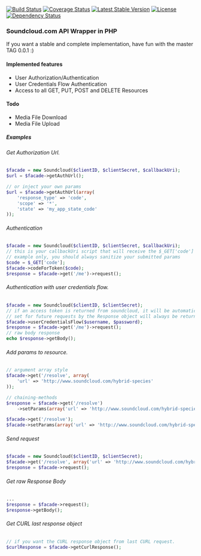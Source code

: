 [![Build Status](https://travis-ci.org/njasm/soundcloud.svg?branch=master)](https://travis-ci.org/njasm/soundcloud) [![Coverage Status](https://coveralls.io/repos/njasm/soundcloud/badge.png?branch=master)](https://coveralls.io/r/njasm/soundcloud?branch=master) [![Latest Stable Version](https://poser.pugx.org/njasm/soundcloud/v/stable.png)](https://packagist.org/packages/njasm/soundcloud) [![License](https://poser.pugx.org/njasm/soundcloud/license.png)](https://packagist.org/packages/njasm/soundcloud) [![Dependency Status](https://www.versioneye.com/user/projects/534af6adfe0d078843000029/badge.png)](https://www.versioneye.com/user/projects/534af6adfe0d078843000029) 
### Soundcloud.com API Wrapper in PHP
If you want a stable and complete implementation, have fun with the master TAG 0.0.1 :)

#### Implemented features 

* User Authorization/Authentication
* User Credentials Flow Authentication
* Access to all GET, PUT, POST and DELETE Resources

#### Todo

* Media File Download
* Media File Upload

##### Examples
###### Get Authorization Url.
```php
$facade = new Soundcloud($clientID, $clientSecret, $callbackUri);
$url = $facade->getAuthUrl();

// or inject your own params
$url = $facade->getAuthUrl(array(
    'response_type' => 'code',
    'scope' => '*',
    'state' => 'my_app_state_code'
));
```

###### Authentication 
```php
$facade = new Soundcloud($clientID, $clientSecret, $callbackUri);
// this is your callbackUri script that will receive the $_GET['code']
// example only, you should always sanitize your submitted params
$code = $_GET['code'];
$facade->codeForToken($code);
$response = $facade->get('/me')->request();
```

###### Authentication with user credentials flow.
```php
$facade = new Soundcloud($clientID, $clientSecret);
// if an access token is returned from soundcloud, it will be automatically
// set for future requests by the Response object will always be returned to the client.
$facade->userCredentialsFlow($username, $password);
$response = $facade->get('/me')->request();
// raw body response
echo $response->getBody();
```

###### Add params to resource.
```php
// argument array style
$facade->get('/resolve', array(
    'url' => 'http://www.soundcloud.com/hybrid-species'
));

// chaining-methods
$response = $facade->get('/resolve')
    ->setParams(array('url' => 'http://www.soundcloud.com/hybrid-species'))

$facade->get('/resolve');
$facade->setParams(array('url' => 'http://www.soundcloud.com/hybrid-species'));
```

###### Send request
```php
$facade = new Soundcloud($clientID, $clientSecret);
$facade->get('/resolve', array('url' => 'http://www.soundcloud.com/hybrid-species'));
$response = $facade->request();
```

###### Get raw Response Body
```php
...
$response = $facade->request();
$response->getBody();
```

###### Get CURL last response object
```php
// if you want the CURL response object from last CURL request.
$curlResponse = $facade->getCurlResponse();
```
